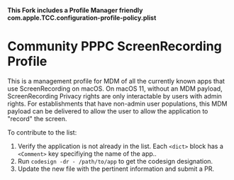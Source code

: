 **This Fork includes a Profile Manager friendly com.apple.TCC.configuration-profile-policy.plist**

# Community PPPC ScreenRecording Profile
This is a management profile for MDM of all the currently known apps that use ScreenRecording on macOS.
On macOS 11, without an MDM payload, ScreenRecording Privacy rights are only interactable by users with admin rights. For establishments that have non-admin user populations, this MDM payload can be delivered to allow the user to allow the application to "record" the screen.

To contribute to the list:
1) Verify the application is not already in the list.  Each `<dict>` block has a `<Comment>` key specifiying the name of the app..
2) Run `codesign -dr - /path/to/app` to get the codesign designation.
3) Update the new file with the pertinent information and submit a PR.
